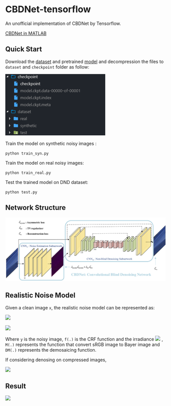 # CBDNet-tensorflow 

An unofficial implementation of CBDNet by Tensorflow.

[CBDNet in MATLAB](https://github.com/GuoShi28/CBDNet)

## Quick Start

Download the [dataset](https://zjueducn-my.sharepoint.com/:u:/g/personal/3140103306_zju_edu_cn/Ec0R2eTtC81Is0KvC5mbomsBw2oJ_oV7jahe1srpgVufcQ?e=aFIc7h) and pretrained [model](https://zjueducn-my.sharepoint.com/:u:/g/personal/3140103306_zju_edu_cn/Ea3PPzHJWi9LqrNvoMhUZA4BzDCmuLCDBaNgk9u-R5h9Kw?e=jSggJw) and decompression the files to `dataset` and `checkpoint` folder as follow:

![](imgs/folder.png)

Train the model on synthetic noisy images :

```
python train_syn.py
```

Train the model on real noisy images:

```
python train_real.py
```

Test the trained model on DND dataset:

```
python test.py
```

## Network Structure

![Image of Network](imgs/CBDNet_v13.png)

## Realistic Noise Model
Given a clean image `x`, the realistic noise model can be represented as:

![](http://latex.codecogs.com/gif.latex?\\textbf{y}=f(\\textbf{DM}(\\textbf{L}+n(\\textbf{L}))))

![](http://latex.codecogs.com/gif.latex?n(\\textbf{L})=n_s(\\textbf{L})+n_c)

Where `y` is the noisy image, `f(.)` is the CRF function and the irradiance ![](http://latex.codecogs.com/gif.latex?\\textbf{L}=\\textbf{M}f^{-1}(\\textbf{x})) , `M(.)` represents the function that convert sRGB image to Bayer image and `DM(.)` represents the demosaicing function.

If considering denosing on compressed images, 

![](http://latex.codecogs.com/gif.latex?\\textbf{y}=JPEG(f(\\textbf{DM}(\\textbf{L}+n(\\textbf{L})))))

## Result

![](imgs/results.png)
